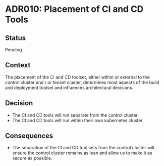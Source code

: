 # ADR010: Placement of CI and CD Tools

## Status

Pending

## Context

The placement of the CI and CD toolset, either within or external to the control cluster and / or tenant cluster, determines most aspects of the build and deployment toolset and influences architectural decisions.


## Decision

- The CI and CD tools will run separate from the control cluster
- The CI and CD tools will run within their own kubernetes cluster


## Consequences

- The separation of the CI and CD tool sets from the control cluster will ensure the control cluster remains as lean and allow us to make it as secure as possible.
